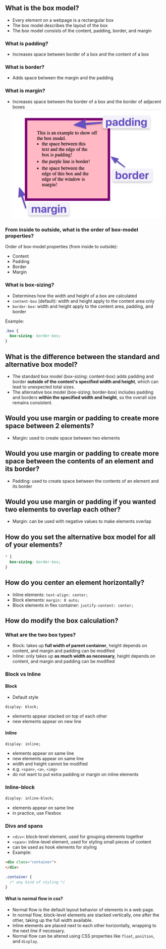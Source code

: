 ## What is the box model?
- Every element on a webpage is a rectangular box
- The box model describes the layout of the box
- The box model consists of the content, padding, border, and margin

### What is padding?
- Increases space between border of a box and the content of a box

### What is border?
- Adds space between the margin and the padding

### What is margin?
- Increases space between the border of a box and the border of adjacent boxes
![Box Model](image.png)



### From inside to outside, what is the order of box-model properties?
Order of box-model properties (from inside to outside):
- Content
- Padding
- Border
- Margin

### What is box-sizing?
- Determines how the width and height of a box are calculated
- `content-box` (default): width and height apply to the content area only
- `border-box`: width and height apply to the content area, padding, and border

Example:
```css
.box {
  box-sizing: border-box;
}
```

## What is the difference between the standard and alternative box model?
- The standard box model (box-sizing: content-box) adds padding and border **outside of the content's specified width and height**, which can lead to unexpected total sizes.
- The alternative box model (box-sizing: border-box) includes padding and borders **within the specified width and height**, so the overall size remains consistent.

## Would you use margin or padding to create more space between 2 elements?
- Margin: used to create space between two elements

## Would you use margin or padding to create more space between the contents of an element and its border?
- Padding: used to create space between the contents of an element and its border

## Would you use margin or padding if you wanted two elements to overlap each other?
- Margin: can be used with negative values to make elements overlap

## How do you set the alternative box model for all of your elements?
```css
* {
  box-sizing: border-box;
}
```

## How do you center an element horizontally?
- Inline elements: `text-align: center;`
- Block elements: `margin: 0 auto;`
- Block elements in flex container: `justify-content: center;`

## How do modify the box calculation?

### What are the two box types?
- Block: takes up **full width of parent container**, height depends on content, and margin and padding can be modified
- Inline: only takes up **as much width as necessary**, height depends on content, and margin and padding can be modified

### Block vs Inline
#### Block
- Default style 
```css
display: block;
```
- elements appear stacked on top of each other
- new elements appear on new line
#### Inline
```css
display: inline;
```
- elements appear on same line
- new elements appear on same line
- width and height cannot be modified
- e.g. `<span>`, `<a>`, `<img>`
- do not want to put extra padding or margin on inline elements 

### Inline-block
```css
display: inline-block;
```
- elements appear on same line
- in practice, use Flexbox

### Divs and spans
- `<div>`: block-level element, used for grouping elements together
- `<span>`: inline-level element, used for styling small pieces of content
- can be used as hook elements for styling
- Example:
```html
<div class="container">
</div>
```
```css
.container {
  /* any kind of styling */
}
```
#### What is normal flow in css?
- Normal flow is the default layout behavior of elements in a web page.
- In normal flow, block-level elements are stacked vertically, one after the other, taking up the full width available.
- Inline elements are placed next to each other horizontally, wrapping to the next line if necessary.
- Normal flow can be altered using CSS properties like `float`, `position`, and `display`.
